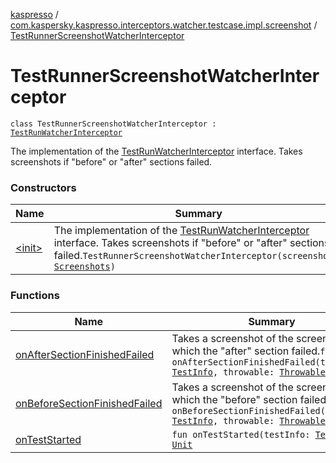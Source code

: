 [kaspresso](../../index.md) / [com.kaspersky.kaspresso.interceptors.watcher.testcase.impl.screenshot](../index.md) / [TestRunnerScreenshotWatcherInterceptor](./index.md)

# TestRunnerScreenshotWatcherInterceptor

`class TestRunnerScreenshotWatcherInterceptor : `[`TestRunWatcherInterceptor`](../../com.kaspersky.kaspresso.interceptors.watcher.testcase/-test-run-watcher-interceptor/index.md)

The implementation of the [TestRunWatcherInterceptor](../../com.kaspersky.kaspresso.interceptors.watcher.testcase/-test-run-watcher-interceptor/index.md) interface.
Takes screenshots if "before" or "after" sections failed.

### Constructors

| Name | Summary |
|---|---|
| [&lt;init&gt;](-init-.md) | The implementation of the [TestRunWatcherInterceptor](../../com.kaspersky.kaspresso.interceptors.watcher.testcase/-test-run-watcher-interceptor/index.md) interface. Takes screenshots if "before" or "after" sections failed.`TestRunnerScreenshotWatcherInterceptor(screenshots: `[`Screenshots`](../../com.kaspersky.kaspresso.device.screenshots/-screenshots/index.md)`)` |

### Functions

| Name | Summary |
|---|---|
| [onAfterSectionFinishedFailed](on-after-section-finished-failed.md) | Takes a screenshot of the screen on which the "after" section failed.`fun onAfterSectionFinishedFailed(testInfo: `[`TestInfo`](../../com.kaspersky.kaspresso.testcases.models.info/-test-info/index.md)`, throwable: `[`Throwable`](https://kotlinlang.org/api/latest/jvm/stdlib/kotlin/-throwable/index.html)`): `[`Unit`](https://kotlinlang.org/api/latest/jvm/stdlib/kotlin/-unit/index.html) |
| [onBeforeSectionFinishedFailed](on-before-section-finished-failed.md) | Takes a screenshot of the screen on which the "before" section failed.`fun onBeforeSectionFinishedFailed(testInfo: `[`TestInfo`](../../com.kaspersky.kaspresso.testcases.models.info/-test-info/index.md)`, throwable: `[`Throwable`](https://kotlinlang.org/api/latest/jvm/stdlib/kotlin/-throwable/index.html)`): `[`Unit`](https://kotlinlang.org/api/latest/jvm/stdlib/kotlin/-unit/index.html) |
| [onTestStarted](on-test-started.md) | `fun onTestStarted(testInfo: `[`TestInfo`](../../com.kaspersky.kaspresso.testcases.models.info/-test-info/index.md)`): `[`Unit`](https://kotlinlang.org/api/latest/jvm/stdlib/kotlin/-unit/index.html) |
